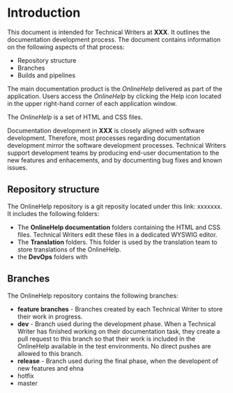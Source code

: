 # Introduction

This document is intended for Technical Writers at **XXX**. It outlines the documentation development process. The document contains information on the following aspects of that process:

- Repository structure
- Branches
- Builds and pipelines

The main documentation product is the *OnlineHelp* delivered as part of the application. Users access the *OnlineHelp* by clicking the Help icon located in the upper right-hand corner of each application window.

The *OnlineHelp* is a set of HTML and  CSS files. 

Documentation development in **XXX** is closely aligned with software development. Therefore, most processes regarding documentation development mirror the software development processes. Technical Writers support development teams by producing end-user documentation to the new features and enhacements, and by documenting bug fixes and known issues.

## Repository structure 

The OnlineHelp repository is a git reposity located under this link: xxxxxxx. It includes the following folders:

- The **OnlineHelp documentation** folders containing the HTML and CSS files. Technical Writers edit these files in a dedicated WYSWIG editor.
- The **Translation** folders. This folder is used by the translation team to store translations of the OnlineHelp. 
- the **DevOps** folders with


## Branches

The OnlineHelp repository contains the following branches:

- **feature branches** - Branches created by each Technical Writer to store their work in progress.
- **dev** - Branch used during the development phase. When a Technical Writer has finished working on  their documentation task, they create a pull request to this branch so that their work is included in the OnlineHelp available in the test environments. No direct pushes are allowed to this branch.
- **release** - Branch used during the final phase, when the developent of new features and ehna
- hotfix
- master